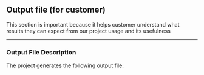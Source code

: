 ## Output file (for customer)

This section is important because it helps customer understand what results they can expect from our project usage and its usefulness

---
### Output File Description

The project generates the following output file:



